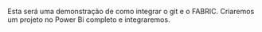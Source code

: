 Esta será uma demonstração de como integrar o git e o FABRIC.
Criaremos um projeto no Power Bi completo e integraremos.
